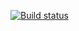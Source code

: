 [![Build status](https://ci.appveyor.com/api/projects/status/6l863r8fklxcby0v?svg=true)](https://ci.appveyor.com/project/PavelQA32/selenium)
